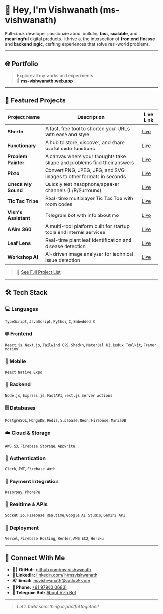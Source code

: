 # 👋 Hey, I'm Vishwanath (ms-vishwanath)

Full-stack developer passionate about building **fast**, **scalable**, and **meaningful** digital products. I thrive at the intersection of **frontend finesse** and **backend logic**, crafting experiences that solve real-world problems.

---

## 🌐 Portfolio

> Explore all my works and experiments  
🔗 **[ms-vishwanath.web.app](https://ms-vishwanath.web.app)**

---

## 🚀 Featured Projects

| Project Name            | Description                                                                                     | Live Link |
|-------------------------|-------------------------------------------------------------------------------------------------|-----------|
| **Shorto**              | A fast, free tool to shorten your URLs with ease and style                                     | [Live](https://shorto-one.vercel.app/) |
| **Functionary**         | A hub to store, discover, and share useful code functions                                      | [Live](https://functionary.vercel.app/) |
| **Problem Painter**     | A canvas where your thoughts take shape and problems find their answers                        | [Live](https://problem-painter.vercel.app/) |
| **Pixto**               | Convert PNG, JPEG, JPG, and SVG images to other formats in seconds                             | [Live](https://pixto.vercel.app/) |
| **Check My Sound**      | Quickly test headphone/speaker channels (L/R/Surround)                                         | [Live](https://checkmysound.web.app/) |
| **Tic Tac Tribe**       | Real-time multiplayer Tic Tac Toe with room codes                                              | [Live](https://tic-tac-tribe.web.app/) |
| **Vish's Assistant**    | Telegram bot with info about me                                                                | [Live](https://t.me/AboutVishBot) |
| **AAim 360**            | A multi-tool platform built for startup tools and internal services                            | [Live](https://aaim360.web.app/) |
| **Leaf Lens**           | Real-time plant leaf identification and disease detection                                      | [Live](https://leaf-lens.vercel.app/) |
| **Workshop AI**         | AI-driven image analyzer for technical issue detection                                         | [Live](https://workshop-ai-gilt.vercel.app/) |

> 🔗 [See Full Project List](https://ms-vishwanath.web.app#projects)

---

## 🛠️ Tech Stack

### 💻 Languages  
`TypeScript`, `JavaScript`, `Python`, `C`, `Embedded C`

### 🌐 Frontend  
`React.js`, `Next.js`, `Tailwind CSS`, `Shadcn`, `Material UI`, `Redux Toolkit`, `Framer Motion`

### 📱 Mobile  
`React Native`, `Expo`

### 🧠 Backend  
`Node.js`, `Express.js`, `FastAPI`, `Next.js Server Actions`

### 🗄️ Databases  
`PostgreSQL`, `MongoDB`, `Redis`, `Supabase`, `Neon`, `Firebase`, `MariaDB`

### ☁️ Cloud & Storage  
`AWS S3`, `Firebase Storage`, `Appwrite`

### 🔐 Authentication  
`Clerk`, `JWT`, `Firebase Auth`

### 💸 Payment Integration  
`Razorpay`, `PhonePe`

### 🔌 Realtime & APIs  
`Socket.io`, `Firebase Realtime`, `Google AI Studio`, `Gemini API`

### 🚀 Deployment  
`Vercel`, `Firebase Hosting`, `Render`, `AWS EC2`, `Heroku`

---

## 🔗 Connect With Me

- 🧑‍💻 **GitHub:** [github.com/ms-vishwanath](https://github.com/ms-vishwanath)  
- 💼 **LinkedIn:** [linkedin.com/in/msvishwanath](https://www.linkedin.com/in/msvishwanath/)  
- 📬 **Email:** [msvishwanath@outlook.com](mailto:msvishwanath@outlook.com)  
- 📱 **Phone:** [+91 97900 06831](tel:+919790006831)  
- 🤖 **Telegram Bot:** [About Vish Bot](https://t.me/AboutVishBot)

---

> _Let’s build something impactful together!_
